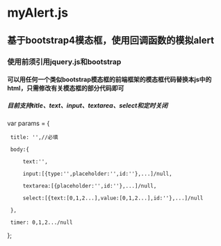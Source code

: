 # myAlert.js
## 基于bootstrap4模态框，使用回调函数的模拟alert
### 使用前须引用jquery.js和bootstrap
#### 可以用任何一个类似bootstrap模态框的前端框架的模态框代码替换本js中的html，只需修改有关模态框的部分代码即可
##### 目前支持title、text、input、textarea、select和定时关闭

var params = {

     title: '',//必填
     
     body:{
     
         text:'',
         
         input:[{type:'',placeholder:'',id:''},...]/null,
         
         textarea:[{placeholder:'',id:''},...]/null,
         
         select:[{text:[0,1,2...],value:[0,1,2...],id:''},...]/null
         
     },
     
     timer: 0,1,2.../null
     
};

